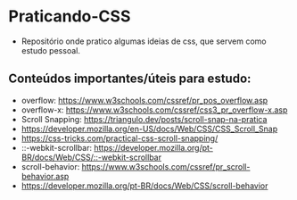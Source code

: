 # Praticando-CSS
- Repositório onde pratico algumas ideias de css, que servem como estudo pessoal.

## Conteúdos importantes/úteis para estudo:
- overflow: https://www.w3schools.com/cssref/pr_pos_overflow.asp
- overflow-x: https://www.w3schools.com/cssref/css3_pr_overflow-x.asp
- Scroll Snapping: https://triangulo.dev/posts/scroll-snap-na-pratica
- https://developer.mozilla.org/en-US/docs/Web/CSS/CSS_Scroll_Snap
- https://css-tricks.com/practical-css-scroll-snapping/
- ::-webkit-scrollbar: https://developer.mozilla.org/pt-BR/docs/Web/CSS/::-webkit-scrollbar
- scroll-behavior: https://www.w3schools.com/cssref/pr_scroll-behavior.asp
- https://developer.mozilla.org/pt-BR/docs/Web/CSS/scroll-behavior
